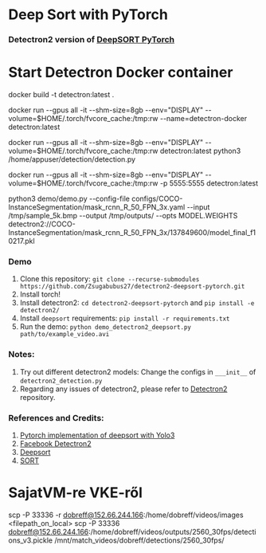 # Deep Sort with PyTorch 
### Detectron2 version of [DeepSORT PyTorch](https://github.com/ZQPei/deep_sort_pytorch)

# Start Detectron Docker container
docker build -t detectron:latest .

docker run --gpus all -it --shm-size=8gb --env="DISPLAY" --volume=$HOME/.torch/fvcore_cache:/tmp:rw --name=detectron-docker detectron:latest

docker run --gpus all -it --shm-size=8gb --env="DISPLAY" --volume=$HOME/.torch/fvcore_cache:/tmp:rw detectron:latest python3 /home/appuser/detection/detection.py

docker run --gpus all -it --shm-size=8gb --env="DISPLAY" --volume=$HOME/.torch/fvcore_cache:/tmp:rw -p 5555:5555 detectron:latest

python3 demo/demo.py --config-file configs/COCO-InstanceSegmentation/mask_rcnn_R_50_FPN_3x.yaml --input /tmp/sample_5k.bmp --output /tmp/outputs/ --opts MODEL.WEIGHTS detectron2://COCO-InstanceSegmentation/mask_rcnn_R_50_FPN_3x/137849600/model_final_f10217.pkl
### Demo
1. Clone this repository: `git clone --recurse-submodules https://github.com/Zsugabubus27/detectron2-deepsort-pytorch.git`
2. Install torch!
3. Install detectron2: `cd detectron2-deepsort-pytorch` and `pip install -e detectron2/`
4. Install `deepsort` requirements: `pip install -r requirements.txt`
5. Run the demo: `python demo_detectron2_deepsort.py path/to/example_video.avi`

### Notes:
1. Try out different detectron2 models: Change the configs in `___init__` of `detectron2_detection.py`
2. Regarding any issues of detectron2, please refer to  [Detectron2](https://github.com/facebookresearch/detectron2) repository.

### References and Credits:
1. [Pytorch implementation of deepsort with Yolo3](https://github.com/ZQPei/deep_sort_pytorch)
2. [Facebook Detectron2](https://github.com/facebookresearch/detectron2)
3. [Deepsort](https://github.com/nwojke/deep_sort)
4. [SORT](https://github.com/abewley/sort)

# SajatVM-re VKE-ről
scp -P 33336 -r dobreff@152.66.244.166:/home/dobreff/videos/images <filepath_on_local>
scp -P 33336 dobreff@152.66.244.166:/home/dobreff/videos/outputs/2560_30fps/detections_v3.pickle /mnt/match_videos/dobreff/detections/2560_30fps/